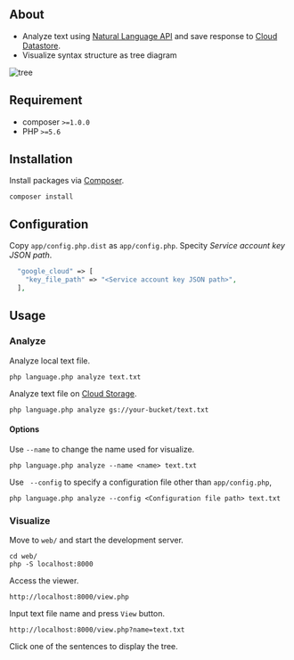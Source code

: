 ## About

- Analyze text using [Natural Language API](https://cloud.google.com/natural-language/) and save response to [Cloud Datastore](https://cloud.google.com/datastore/).
- Visualize syntax structure as tree diagram

![tree](https://cloud.githubusercontent.com/assets/16376589/22847467/566f5a40-f030-11e6-9c90-5e9c60bc3ef3.png)

## Requirement

- composer `>=1.0.0`
- PHP `>=5.6`

## Installation

Install packages via [Composer](https://getcomposer.org/).
```
composer install
```

## Configuration

Copy `app/config.php.dist` as `app/config.php`.
Specity *Service account key JSON path*.
```php
  "google_cloud" => [
    "key_file_path" => "<Service account key JSON path>",
  ],
```

## Usage

### Analyze

Analyze local text file.
```
php language.php analyze text.txt
```
Analyze text file on [Cloud Storage](https://cloud.google.com/storage/).
```
php language.php analyze gs://your-bucket/text.txt
```

#### Options

Use `--name` to change the name used for visualize.

```
php language.php analyze --name <name> text.txt
```

Use ` --config` to specify a configuration file other than `app/config.php`,

```
php language.php analyze --config <Configuration file path> text.txt
```

### Visualize

Move to `web/` and start the development server.

```
cd web/
php -S localhost:8000
```

Access the viewer.

```
http://localhost:8000/view.php
```

Input text file name and press `View` button.

```
http://localhost:8000/view.php?name=text.txt
```

Click one of the sentences to display the tree.
